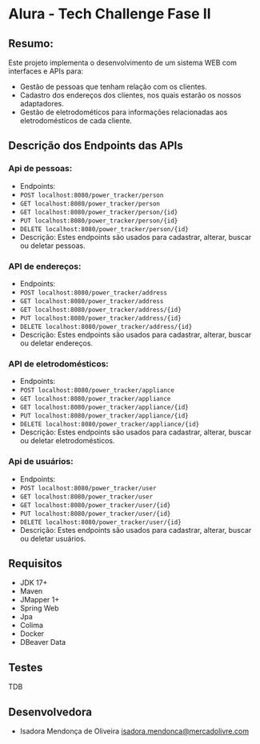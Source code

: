 # Alura - Tech Challenge Fase II

## Resumo:
Este projeto implementa o desenvolvimento de um sistema WEB com interfaces e APIs para:
- Gestão de pessoas que tenham relação com os clientes. 
- Cadastro dos endereços dos clientes, nos quais estarão os nossos adaptadores. 
- Gestão de eletrodométicos para informações relacionadas aos eletrodomésticos de cada cliente. 

## Descrição dos Endpoints das APIs

### Api de pessoas:

- Endpoints:
- `POST localhost:8080/power_tracker/person`
- `GET localhost:8080/power_tracker/person`
- `GET localhost:8080/power_tracker/person/{id}`
- `PUT localhost:8080/power_tracker/person/{id}`
- `DELETE localhost:8080/power_tracker/person/{id}`
- Descrição: Estes endpoints são usados para cadastrar, alterar, buscar ou deletar pessoas.


### API de endereços:

- Endpoints:
- `POST localhost:8080/power_tracker/address`
- `GET localhost:8080/power_tracker/address`
- `GET localhost:8080/power_tracker/address/{id}`
- `PUT localhost:8080/power_tracker/address/{id}`
- `DELETE localhost:8080/power_tracker/address/{id}`
- Descrição: Estes endpoints são usados para cadastrar, alterar, buscar ou deletar endereços.


### API de eletrodomésticos:

- Endpoints:
- `POST localhost:8080/power_tracker/appliance`
- `GET localhost:8080/power_tracker/appliance`
- `GET localhost:8080/power_tracker/appliance/{id}`
- `PUT localhost:8080/power_tracker/appliance/{id}`
- `DELETE localhost:8080/power_tracker/appliance/{id}`
- Descrição: Estes endpoints são usados para cadastrar, alterar, buscar ou deletar eletrodomésticos.

### Api de usuários:

- Endpoints:
- `POST localhost:8080/power_tracker/user`
- `GET localhost:8080/power_tracker/user`
- `GET localhost:8080/power_tracker/user/{id}`
- `PUT localhost:8080/power_tracker/user/{id}`
- `DELETE localhost:8080/power_tracker/user/{id}`
- Descrição: Estes endpoints são usados para cadastrar, alterar, buscar ou deletar usuários.

## Requisitos
* JDK 17+
* Maven
* JMapper 1+
* Spring Web
* Jpa
* Colima
* Docker
* DBeaver Data

## Testes
TDB

## Desenvolvedora
* Isadora Mendonça de Oliveira [isadora.mendonca@mercadolivre.com](mailto:isadora.mendonca@mercadolivre.com)

